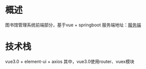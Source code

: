 # 概述
图书馆管理系统前端部分，基于vue + springboot
服务端地址：<a href="https://github.com/sirius-william/SiriusLibrary_Serve.git">服务端</a>
# 技术栈
vue3.0 + element-ui + axios
其中，vue3.0使用router、vuex模块

